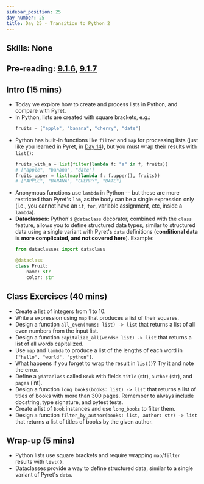 ```yaml
---
sidebar_position: 25
day_number: 25
title: Day 25 - Transition to Python 2
---
```


## Skills: None

## Pre-reading: [9.1.6]({{DCIC_DOMAIN}}/intro-python.html#(part._python-create-process-lists)), [9.1.7]({{DCIC_DOMAIN}}/intro-python.html#(part._python-data-with-components))

## Intro (15 mins)
- Today we explore how to create and process lists in Python, and compare with Pyret.
- In Python, lists are created with square brackets, e.g.:
  ```python
  fruits = ["apple", "banana", "cherry", "date"]
  ```
- Python has built-in functions like `filter` and `map` for processing lists (just like you learned in Pyret, in [Day 14](/days/14)), but you must wrap their results with `list()`:
  ```python
  fruits_with_a = list(filter(lambda f: "a" in f, fruits))
  # ["apple", "banana", "date"]
  fruits_upper = list(map(lambda f: f.upper(), fruits))
  # ["APPLE", "BANANA", "CHERRY", "DATE"]
  ```
- Anonymous functions use `lambda` in Python -- but these are more restricted than Pyret's `lam`, as the body can be a single expression only (i.e., you cannot have an `if`, `for`, variable assignment, etc, inside a `lambda`).
- **Dataclasses:** Python's `@dataclass` decorator, combined with the `class` feature, allows you to define structured data types, similar to structured data using a single variant with Pyret's `data` definitions (**conditional data is more complicated, and not covered here**). Example:
  ```python
  from dataclasses import dataclass

  @dataclass
  class Fruit:
      name: str
      color: str
  ```

## Class Exercises (40 mins)
- Create a list of integers from 1 to 10.
- Write a expression using `map` that produces a list of their squares.
- Design a function `all_even(nums: list) -> list` that returns a list of all even numbers from the input list.  
- Design a function `capitalize_all(words: list) -> list` that returns a list of all words capitalized.
- Use `map` and `lambda` to produce a list of the lengths of each word in `["hello", "world", "python"]`.
- What happens if you forget to wrap the result in `list()`? Try it and note the error.
- Define a `@dataclass` called `Book` with fields `title` (str), `author` (str), and `pages` (int).
- Design a function `long_books(books: list) -> list` that returns a list of titles of books with more than 300 pages. Remember to always include docstring, type signature, and pytest tests.
- Create a list of `Book` instances and use `long_books` to filter them.
- Design a function `filter_by_author(books: list, author: str) -> list` that returns a list of titles of books by the given author.

## Wrap-up (5 mins)
- Python lists use square brackets and require wrapping `map`/`filter` results with `list()`.
- Dataclasses provide a way to define structured data, similar to a single variant of Pyret's `data`.

